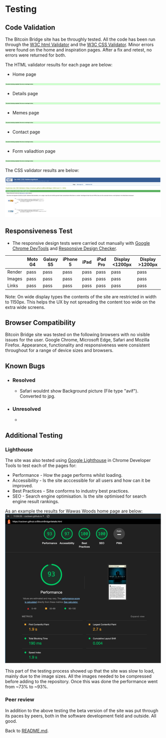 # Testing
## Code Validation
The Bitcoin Bridge site has be throughly tested. All the code has been run through the [W3C html Validator](https://validator.w3.org/) and the [W3C CSS Validator](https://jigsaw.w3.org/css-validator/). Minor errors were found on the home and inspiration pages. After a fix and retest, no errors were returned for both. 

The HTML validator results for each page are below:

* Home page

![W3C Validator test result](assets/readme-images/w3ctesting.png)

* Details page

![W3C Validator test result](assets/readme-images/w3ctesting.png)

* Memes page

![W3C Validator test result](assets/readme-images/w3ctesting.png)

* Contact page

![W3C Validator test result](assets/readme-images/w3ctesting.png)

* Form valiadtion page

![W3C Validator test result](assets/readme-images/w3ctesting.png)

The CSS validator results are below:

![CSS Validator test result](assets/readme-images/csstesting.png)

## Responsiveness Test

* The responsive design tests were carried out manually with [Google Chrome DevTools](https://developer.chrome.com/docs/devtools/) and [Responsive Design Checker](https://www.responsivedesignchecker.com/).

|        | Moto G4 | Galaxy S5 | iPhone 5 | iPad | iPad Pro | Display <1200px | Display >1200px |
|--------|---------|-----------|----------|------|----------|-----------------|-----------------|
| Render | pass    | pass      | pass     | pass | pass     | pass            | pass            |
| Images | pass    | pass      | pass     | pass | pass     | pass            | pass            |
| Links  | pass    | pass      | pass     | pass | pass     | pass            | pass            |

Note: On wide display types the contents of the site are restricted in width to 1150px. This helps the UX by not spreading the content too wide on the extra wide screens.

## Browser Compatibility

Bitcoin Bridge site was tested on the following browsers with no visible issues for the user. 
Google Chrome, Microsoft Edge, Safari and Mozilla Firefox. Appearance, functionality and responsiveness were consistent throughout for a range of device sizes and browsers.


## Known Bugs
* ### Resolved

    * Safari wouldnt show Background picture (File type "avif"). Converted to jpg.


* ### Unresolved
    * 

## Additional Testing
### Lighthouse
The site was also tested using [Google Lighthouse](https://developers.google.com/web/tools/lighthouse) in Chrome Developer Tools to test each of the pages for:
* Performance - How the page performs whilst loading.
* Accessibility - Is the site acccessible for all users and how can it be improved.
* Best Practices - Site conforms to industry best practices.
* SEO - Search engine optimisation. Is the site optimised for search engine result rankings.

As an example the results for Wawas Woods home page are below:
![Lighthouse test results](assets/readme-images/testing.png)

This part of the testing process showed up that the site was slow to load, mainly due to the image sizes. All the images needed to be compressed before adding to the repository. Once this was done the performance went from ~73% to ~93%. 

### Peer review
In addition to the above testing the beta version of the site was put through its paces by peers, both in the software development field and outside. All good.

Back to [README.md](./README.md).
